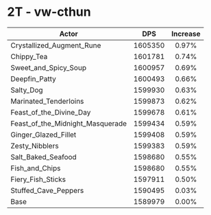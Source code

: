 # 2T - vw-cthun
| Actor | DPS | Increase |
|---|:---:|:---:|
|Crystallized_Augment_Rune|1605350|0.97%|
|Chippy_Tea|1601781|0.74%|
|Sweet_and_Spicy_Soup|1600957|0.69%|
|Deepfin_Patty|1600493|0.66%|
|Salty_Dog|1599930|0.63%|
|Marinated_Tenderloins|1599873|0.62%|
|Feast_of_the_Divine_Day|1599678|0.61%|
|Feast_of_the_Midnight_Masquerade|1599434|0.59%|
|Ginger_Glazed_Fillet|1599408|0.59%|
|Zesty_Nibblers|1599383|0.59%|
|Salt_Baked_Seafood|1598680|0.55%|
|Fish_and_Chips|1598680|0.55%|
|Fiery_Fish_Sticks|1597911|0.50%|
|Stuffed_Cave_Peppers|1590495|0.03%|
|Base|1589979|0.00%|
